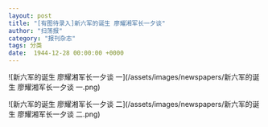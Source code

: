 ```yaml
---
layout: post
title: "[有图待录入]新六军的诞生 廖耀湘军长一夕谈"
author: "扫荡报"
category: "报刊杂志"
tags: 分类
date:  1944-12-28 00:00:00 +0000
---
```


![新六军的诞生 廖耀湘军长一夕谈 一](/assets/images/newspapers/新六军的诞生 廖耀湘军长一夕谈 一.png)

![新六军的诞生 廖耀湘军长一夕谈 二](/assets/images/newspapers/新六军的诞生 廖耀湘军长一夕谈 二.png)



